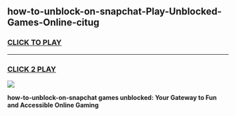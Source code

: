 
## how-to-unblock-on-snapchat-Play-Unblocked-Games-Online-citug
<h3>
<a href="https://premium76.site?title=how-to-unblock-on-snapchat&ref=25A">CLICK TO PLAY</a></h3>
<hr>

<h3>
<a href="https://premium76.site?title=how-to-unblock-on-snapchat&ref=25A">CLICK 2 PLAY</a>
  
</h3>

<a href="https://premium76.site?title=how-to-unblock-on-snapchat&ref=25A"><img src="https://clearcache.store/games.png"></a>


**how-to-unblock-on-snapchat games unblocked: Your Gateway to Fun and Accessible Online Gaming**
